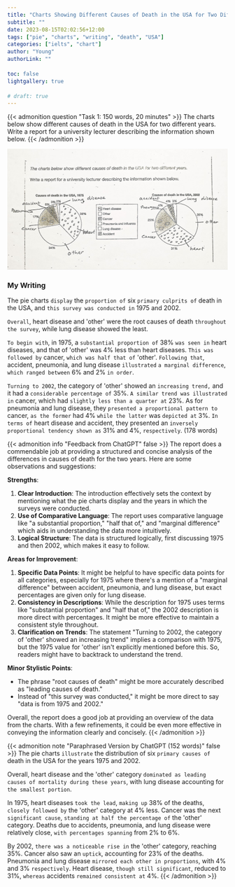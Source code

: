 ```yaml
---
title: "Charts Showing Different Causes of Death in the USA for Two Different Years"
subtitle: ""
date: 2023-08-15T02:02:56+12:00
tags: ["pie", "charts", "writing", "death", "USA"]
categories: ["ielts", "chart"]
author: "Young"
authorLink: ""

toc: false
lightgallery: true

# draft: true
---
```


{{< admonition question "Task 1: 150 words, 20 minutes" >}}
The charts below show different causes of death in the USA for two different years. Write a report for a university lecturer describing the information shown below.
{{< /admonition >}}

![Chart](ielts-pie-causes-of-death-in-the-usa.jpeg "Causes of Death in the USA")

### My Writing

The pie charts `display` the `proportion of` six `primary culprits of` death in the USA, and `this survey was conducted in` 1975 and 2002.

`Overall`, heart disease and 'other' were the root causes of death `throughout the survey`, while lung disease showed the least.

`To begin with`, in 1975, a `substantial proportion of` 38% `was seen in` heart diseases, and that of 'other' was 4% less than heart diseases. `This was followed by` cancer, `which was half that of` 'other'. `Following that`, accident, pneumonia, and lung disease `illustrated` `a marginal difference`, `which ranged between` 6% and 2% `in order`.

`Turning to 2002`, the category of 'other' showed an `increasing trend,` and it had a `considerable percentage of` 35%. `A similar trend was illustrated in` cancer, which had `slightly less than a quarter at` 23%. As for pneumonia and lung disease, they `presented a proportional pattern to` cancer, `as the former` had 4% `while the latter` was `depicted at` 3%. `In terms of` heart disease and accident, they presented an `inversely proportional tendency shown as` 31% and 4%, `respectively`. (178 words)

{{< admonition info "Feedback from ChatGPT" false >}}
The report does a commendable job at providing a structured and concise analysis of the differences in causes of death for the two years. Here are some observations and suggestions:

**Strengths**:
1. **Clear Introduction**: The introduction effectively sets the context by mentioning what the pie charts display and the years in which the surveys were conducted.
2. **Use of Comparative Language**: The report uses comparative language like "a substantial proportion," "half that of," and "marginal difference" which aids in understanding the data more intuitively.
3. **Logical Structure**: The data is structured logically, first discussing 1975 and then 2002, which makes it easy to follow.

**Areas for Improvement**:
1. **Specific Data Points**: It might be helpful to have specific data points for all categories, especially for 1975 where there's a mention of a "marginal difference" between accident, pneumonia, and lung disease, but exact percentages are given only for lung disease.
2. **Consistency in Descriptions**: While the description for 1975 uses terms like "substantial proportion" and "half that of," the 2002 description is more direct with percentages. It might be more effective to maintain a consistent style throughout.
3. **Clarification on Trends**: The statement "Turning to 2002, the category of 'other' showed an increasing trend" implies a comparison with 1975, but the 1975 value for 'other' isn't explicitly mentioned before this. So, readers might have to backtrack to understand the trend. 

**Minor Stylistic Points**:
- The phrase "root causes of death" might be more accurately described as "leading causes of death."
- Instead of "this survey was conducted," it might be more direct to say "data is from 1975 and 2002."

Overall, the report does a good job at providing an overview of the data from the charts. With a few refinements, it could be even more effective in conveying the information clearly and concisely.
{{< /admonition >}}

{{< admonition note "Paraphrased Version by ChatGPT (152 words)" false >}}
The pie charts `illustrate` the distribution of six `primary causes of` death in the USA for the years 1975 and 2002.

Overall, heart disease and the 'other' category `dominated as leading causes of mortality during these years`, with lung disease accounting for `the smallest portion`.

In 1975, heart diseases `took the lead`, `making up` 38% of the deaths, `closely followed by` the 'other' category at 4% less. Cancer was the next `significant cause`, `standing at half the percentage of` the 'other' category. Deaths due to accidents, pneumonia, and lung disease were relatively close, `with percentages spanning` from 2% to 6%.

By 2002, `there was a noticeable rise in` the 'other' category, reaching 35%. Cancer also saw an `uptick`, accounting for 23% of the deaths. Pneumonia and lung disease `mirrored each other in proportions`, with 4% and 3% `respectively`. Heart disease, `though still significant`, reduced to 31%, `whereas` accidents `remained consistent at` 4%.
{{< /admonition >}}